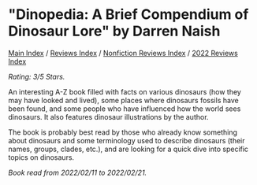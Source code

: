 # "Dinopedia: A Brief Compendium of Dinosaur Lore" by Darren Naish

[Main Index](../../../README.md) / [Reviews Index](../../README.md) / [Nonfiction Reviews Index](../README.md) / [2022 Reviews Index](README.md)

*Rating: 3/5 Stars.*

An interesting A-Z book filled with facts on various dinosaurs (how they may have looked and lived), some places where dinosaurs fossils have been found, and some people who have influenced how the world sees dinosaurs. It also features dinosaur illustrations by the author.

The book is probably best read by those who already know something about dinosaurs and some terminology used to describe dinosaurs (their names, groups, clades, etc.), and are looking for a quick dive into specific topics on dinosaurs.

*Book read from 2022/02/11 to 2022/02/21.*

